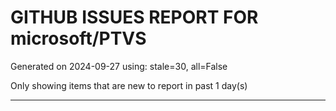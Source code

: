 
# GITHUB ISSUES REPORT FOR microsoft/PTVS


Generated on 2024-09-27 using: stale=30, all=False


Only showing items that are new to report in past 1 day(s)


---




















